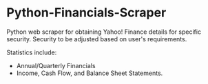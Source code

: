 # Python-Financials-Scraper
Python web scraper for obtaining Yahoo! Finance details for specific security. Security to be adjusted based on user's requirements.

Statistics include: 
* Annual/Quarterly Financials
* Income, Cash Flow, and Balance Sheet Statements.
